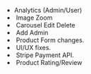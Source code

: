 - Analytics (Admin/User)
- ⁠ ⁠Image Zoom
- ⁠ ⁠Carousel Edit Delete
- ⁠ ⁠Add Admin
- ⁠ ⁠Product Form changes.
- ⁠ ⁠UI/UX fixes.
- ⁠ ⁠Stripe Payment API.
- ⁠ ⁠Product Rating/Review
